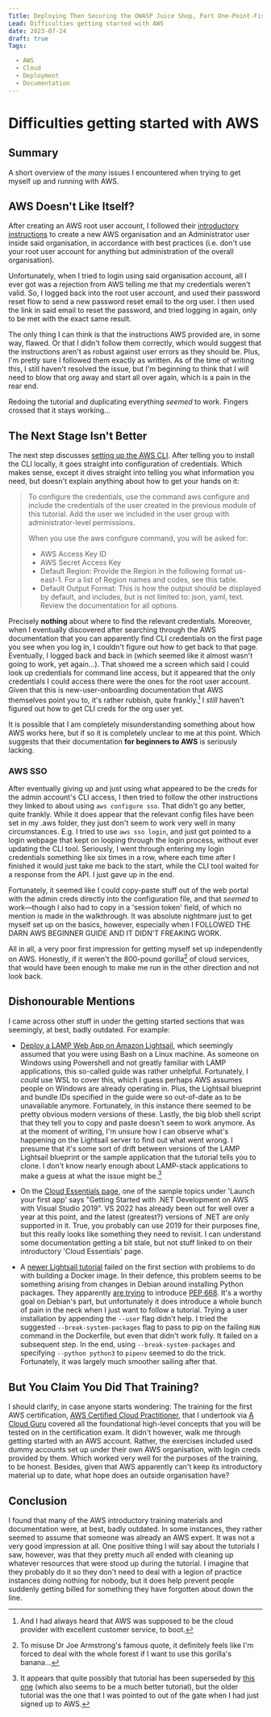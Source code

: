 ```yaml
---
Title: Deploying Then Securing the OWASP Juice Shop, Part One-Point-Five of ?
Lead: Difficulties getting started with AWS
date: 2023-07-24
draft: true
Tags:

  - AWS
  - Cloud
  - Deployment
  - Documentation
---
```


# Difficulties getting started with AWS

## Summary

A short overview of the _many_ issues I encountered when trying to get myself up and running with AWS.

## AWS Doesn't Like Itself?

After creating an AWS root user account, I followed
their [introductory instructions](https://aws.amazon.com/getting-started/guides/setup-environment/module-two/) to create
a new AWS organisation and an Administrator user inside said organisation, in accordance with best practices (i.e. don't
use your root user account for anything but administration of the overall organisation).

Unfortunately, when I tried to login using said organisation account, all I ever got was a rejection from AWS telling me
that my credentials weren't valid. So, I logged back into the root user account, and used their password reset flow to
send a new password reset email to the org user. I then used the link in said email to reset the password, and tried
logging in again, only to be met with the exact same result.

The only thing I can think is that the instructions AWS provided are, in some way, flawed. Or that I didn't follow them
correctly, which would suggest that the instructions aren't as robust against user errors as they should be. Plus, I'm
pretty sure I followed them exactly as written. As of the time of writing this, I still haven't resolved the issue, but
I'm beginning to think that I will need to blow that org away and start all over again, which is a pain in the rear end.

Redoing the tutorial and duplicating everything _seemed_ to work. Fingers crossed that it stays working...

## The Next Stage Isn't Better

The next step
discusses [setting up the AWS CLI](https://aws.amazon.com/getting-started/guides/setup-environment/module-three/). After
telling you to install the CLI locally, it goes straight into configuration of credentials. Which makes sense, except it
dives straight into telling you what information you need, but doesn't explain anything about how to get your hands on
it:

> To configure the credentials, use the command aws configure and include the credentials of the user created in the
> previous module of this tutorial. Add the user we included in the user group with administrator-level permissions.
>
> When you use the aws configure command, you will be asked for:
>
> - AWS Access Key ID
> - AWS Secret Access Key
> - Default Region: Provide the Region in the following format us-east-1. For a list of Region names and codes, see this
    table.
> - Default Output Format: This is how the output should be displayed by default, and includes, but is not limited to:
    json, yaml, text. Review the documentation for all options.

Precisely __nothing__ about where to find the relevant credentials. Moreover, when I eventually discovered after
searching through the AWS documentation that you can apparently find CLI credentials on the first page you see when you
log in, I couldn't figure out how to get back to that page. Eventually, I logged back and back in (which seemed like it
almost wasn't going to work, yet again...). That showed me a screen which said I could look up credentials for command
line access, but it appeared that the only credentials I could access there were the ones for the root user account.
Given that this is new-user-onboarding documentation that AWS themselves point you to, it's rather rubbish, quite
frankly.[^custserv]  I _still_ haven't figured out how to get CLI creds for the org user yet.

It is possible that I am completely misunderstanding something about how AWS works here, but if so it is completely
unclear to me at this point. Which suggests that their documentation __for beginners to AWS__ is seriously lacking.

[^custserv]:  And I had always heard that AWS was supposed to be the cloud provider with excellent customer service, to
boot.

### AWS SSO

After eventually giving up and just using what appeared to be the creds for the admin account's CLI access, I then tried
to follow the other instructions they linked to about using `aws configure sso`. That didn't go any better, quite
frankly. While it does appear that the relevant config files have been set in my .aws folder, they just don't seem to
work very well in many circumstances. E.g. I tried to use `aws sso login`, and just got pointed to a login webpage that
kept on looping through the login process, without ever updating the CLI tool. Seriously, I went through entering my
login credentials something like six times in a row, where each time after I finished it would just take me back to the
start, while the CLI tool waited for a response from the API. I just gave up in the end.

Fortunately, it seemed like I could copy-paste stuff out of the web portal with the admin creds directly into the
configuration file, and that _seemed_ to work—though I also had to copy in a 'session token' field, of which no mention
is made in the walkthrough. It was absolute nightmare just to get myself set up on the basics, however, especially when
I FOLLOWED THE DARN AWS BEGINNER GUIDE AND IT DIDN'T FREAKING WORK.

All in all, a very poor first impression for getting myself set up independently on AWS. Honestly, if it weren't the
800-pound gorilla[^armstrong] of cloud services, that would have been enough to make me run in the other direction and
not look back.

[^armstrong]:  To misuse Dr Joe Armstrong's famous quote, it definitely feels like I'm forced to deal with the whole
forest if I want to use this gorilla's banana...

## Dishonourable Mentions

I came across other stuff in under the getting started sections that was seemingly, at best, badly outdated. For
example:

- [Deploy a LAMP Web App on Amazon Lightsail](https://aws.amazon.com/getting-started/guides/deploy-lamp-lightsail/),
  which seemingly assumed that you were using Bash on a Linux machine. As someone on Windows using Powershell and not
  greatly familiar with LAMP applications, this so-called guide was rather unhelpful. Fortunately, I _could_ use WSL to
  cover this, which I guess perhaps AWS assumes people on Windows are already operating in. Plus, the Lightsail
  blueprint and bundle IDs specified in the guide were so out-of-date as to be unavailable anymore. Fortunately, in this
  instance there seemed to be pretty obvious modern versions of these. Lastly, the big blob shell script that they tell
  you to copy and paste doesn't seem to work anymore. As at the moment of writing, I'm unsure how I can observe what's
  happening on the Lightsail server to find out what went wrong. I presume that it's some sort of drift between versions
  of the LAMP Lightsail blueprint or the sample application that the tutorial tells you to clone. I don't know nearly
  enough about LAMP-stack applications to make a guess at what the issue might be.[^lightsail]

- On the [Cloud Essentials page](https://aws.amazon.com/getting-started/cloud-essentials/), one of the sample topics
  under 'Launch your first app' says "Getting Started with .NET Development on AWS with Visual Studio 2019". VS 2022 has
  already been out for well over a year at this point, and the latest (greatest?) versions of .NET are only supported in
  it. True, you probably can use 2019 for their purposes fine, but this really looks like something they need to
  revisit. I can understand some documentation getting a bit stale, but not stuff linked to on their introductory 'Cloud
  Essentials' page.

- A [newer Lightsail tutorial](https://aws.amazon.com/tutorials/deploy-webapp-lightsail/module-one/) failed on the first
  section with problems to do with building a Docker image. In their defence, this problem seems to be something arising
  from changes in Debian around installing Python packages. They
  apparently [are trying](https://www.linuxuprising.com/2023/03/next-debianubuntu-releases-will-likely.html) to
  introduce [PEP 668](https://peps.python.org/pep-0668/). It's a worthy goal on Debian's part, but unfortunately it does
  introduce a whole bunch of pain in the neck when I just want to follow a tutorial.
  Trying a user installation by appending the `--user` flag didn't help. I tried the suggested `--break-system-packages`
  flag to pass to pip on the failing `RUN` command in the Dockerfile, but even that didn't work fully. It failed on a
  subsequent step. In the end, using `--break-system-packages` and specifying `--python python3` to `pipenv` seemed to
  do the trick.  Fortunately, it was largely much smoother sailing after that.

[^lightsail]:  It appears that quite possibly that tutorial has been superseded
by [this one](https://aws.amazon.com/tutorials/deploy-webapp-lightsail/) (which also seems to be a much better
tutorial), but the older tutorial was the one that I was pointed to out of the gate when I had just signed up to AWS.

## But You Claim You Did That Training?

I should clarify, in case anyone starts wondering:  The training for the first AWS
certification, [AWS Certified Cloud Practitioner](https://aws.amazon.com/certification/certified-cloud-practitioner/),
that I undertook via [A Cloud Guru](https://www.pluralsight.com/cloud-guru) covered all the foundational high-level
concepts that you will be tested on in the certification exam. It didn't however, walk me through getting started with
an AWS account. Rather, the exercises included used dummy accounts set up under their own AWS organisation, with login
creds provided by them. Which worked very well for the purposes of the training, to be honest. Besides, given that AWS
apparently can't keep its introductory material up to date, what hope does an outside organisation have?

## Conclusion

I found that many of the AWS introductory training materials and documentation were, at best, badly outdated.  In some instances, they rather seemed to assume that someone was already an AWS expert.  It was not a very good impression at all.  One positive thing I will say about the tutorials I saw, however, was that they pretty much all ended with cleaning up whatever resources that were stood up during the tutorial.  I imagine that they probably do it so they don't need to deal with a legion of practice instances doing nothing for nobody, but it does help prevent people suddenly getting billed for something they have forgotten about down the line.